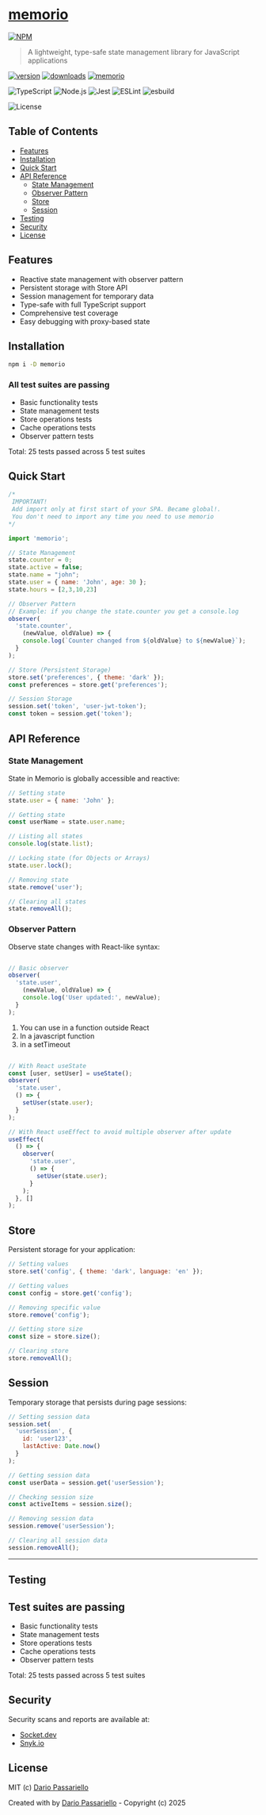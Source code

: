 # [memorio](https://npmjs.com/package/memorio)

[![NPM](https://nodei.co/npm/memorio.png?stars=true&downloads=true)](https://npmjs.com/package/memorio)

> A lightweight, type-safe state management library for JavaScript applications

[![version](https://img.shields.io/npm/v/memorio.svg)](https://npmjs.org/package/memorio)
[![downloads](https://img.shields.io/npm/dm/memorio.svg)](https://npmjs.org/package/memorio)
[![memorio](https://snyk.io/advisor/npm-package/memorio/badge.svg)](https://snyk.io/advisor/npm-package/memorio)

![TypeScript](https://img.shields.io/badge/TypeScript-gray?logo=typescript)
![Node.js](https://img.shields.io/badge/Node.js-gray?logo=node.js)
![Jest](https://img.shields.io/badge/Jest-gray?logo=jest)
![ESLint](https://img.shields.io/badge/ESLint-gray?logo=eslint)
![esbuild](https://img.shields.io/badge/esbuild-gray?logo=esbuild)

![License](https://img.shields.io/badge/license-MIT-blue.svg)

## Table of Contents

- [Features](#features)
- [Installation](#installation)
- [Quick Start](#quick-start)
- [API Reference](#api-reference)
  - [State Management](#state-management)
  - [Observer Pattern](#observer-pattern)
  - [Store](#store)
  - [Session](#session)
- [Testing](#testing)
- [Security](#security)
- [License](#license)

## Features

- Reactive state management with observer pattern
- Persistent storage with Store API
- Session management for temporary data
- Type-safe with full TypeScript support
- Comprehensive test coverage
- Easy debugging with proxy-based state

## Installation

```bash
npm i -D memorio
```

### All test suites are passing

- Basic functionality tests
- State management tests
- Store operations tests
- Cache operations tests
- Observer pattern tests

Total: 25 tests passed across 5 test suites

## Quick Start

```javascript
/*
 IMPORTANT!
 Add import only at first start of your SPA. Became global!.
 You don't need to import any time you need to use memorio
*/

import 'memorio';

// State Management
state.counter = 0;
state.active = false;
state.name = "john";
state.user = { name: 'John', age: 30 };
state.hours = [2,3,10,23]

// Observer Pattern
// Example: if you change the state.counter you get a console.log
observer(
  'state.counter',
    (newValue, oldValue) => {
    console.log(`Counter changed from ${oldValue} to ${newValue}`);
  }
);

// Store (Persistent Storage)
store.set('preferences', { theme: 'dark' });
const preferences = store.get('preferences');

// Session Storage
session.set('token', 'user-jwt-token');
const token = session.get('token');
```

## API Reference

### State Management

State in Memorio is globally accessible and reactive:

```javascript
// Setting state
state.user = { name: 'John' };

// Getting state
const userName = state.user.name;

// Listing all states
console.log(state.list);

// Locking state (for Objects or Arrays)
state.user.lock();

// Removing state
state.remove('user');

// Clearing all states
state.removeAll();

```

### Observer Pattern

Observe state changes with React-like syntax:

```js

// Basic observer
observer(
  'state.user',
    (newValue, oldValue) => {
    console.log('User updated:', newValue);
  }
);

```

1. You can use in a function outside React
2. In a javascript function
3. in a setTimeout

```js

// With React useState
const [user, setUser] = useState();
observer(
  'state.user',
  () => {
    setUser(state.user);
  }
);

// With React useEffect to avoid multiple observer after update
useEffect(
  () => {
    observer(
      'state.user',
      () => {
        setUser(state.user);
      }
    );
  }, []
);
```

## Store

Persistent storage for your application:

```javascript
// Setting values
store.set('config', { theme: 'dark', language: 'en' });

// Getting values
const config = store.get('config');

// Removing specific value
store.remove('config');

// Getting store size
const size = store.size();

// Clearing store
store.removeAll();
```

## Session

Temporary storage that persists during page sessions:

```js
// Setting session data
session.set(
  'userSession', {
    id: 'user123',
    lastActive: Date.now()
  }
);

// Getting session data
const userData = session.get('userSession');

// Checking session size
const activeItems = session.size();

// Removing session data
session.remove('userSession');

// Clearing all session data
session.removeAll();
```

---

## Testing

## Test suites are passing

- Basic functionality tests
- State management tests
- Store operations tests
- Cache operations tests
- Observer pattern tests

Total: 25 tests passed across 5 test suites

## Security

Security scans and reports are available at:

- [Socket.dev](https://socket.dev/npm/package/memorio)
- [Snyk.io](https://security.snyk.io/package/npm/memorio)

## License

MIT (c) [Dario Passariello](https://dario.passariello.ca/)

Created with by [Dario Passariello](https://dario.passariello.ca/) - Copyright (c) 2025
